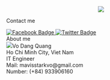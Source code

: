 <div id="header" align="center">
  <img src="https://media.giphy.com/media/v1.Y2lkPTc5MGI3NjExbW12MHd3MjJmMXFodHIzdnhpMHR4Ym9vOHZobXUyeW02ank2bTl1bCZlcD12MV9naWZzX3NlYXJjaCZjdD1n/lSTNj6Az2DoD4QG8mK/giphy.gif"/>
</div>

<span>Contact me</span>
<div class="social-icons">
    <a href="https://web.facebook.com/vd.wangg/">
        <img src="https://img.shields.io/badge/Facebook-blue?style=for-the-badge&logo=facebook&logoColor=white" alt="Facebook Badge"/>
    </a>
    <a href="https://twitter.com/mavisstarkvo">
        <img src="https://img.shields.io/badge/Twitter-blue?style=for-the-badge&logo=twitter&logoColor=white" alt="Twitter Badge"/>
    </a>
</div>
<div>
  <span>About me</span>
  <div><img src="https://img.shields.io/badge/My name is:-purple"/>Vo Dang Quang</div>
  <div class="about">Ho Chi Minh City, Viet Nam</div>
  <div class="about">IT Engineer</div>
  
  <div>
      <i class="fas fa-envelope"></i>
      <span>Mail: mavisstarkvo@gmail.com</span>
  </div>
  <div>
      <i class="fas fa-mobile"></i>
      <span>Number: (+84) 933906160</span>
  </div>
</div>
